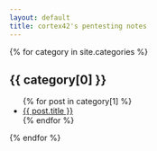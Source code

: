 ```yaml
---
layout: default
title: cortex42's pentesting notes
---
```


{% for category in site.categories %}
  <h2>{{ category[0] }}</h2>
  <ul>
    {% for post in category[1] %}
      <li><a href="{{ post.url}}">{{ post.title }}</a></li>
    {% endfor %}
  </ul>
{% endfor %}

